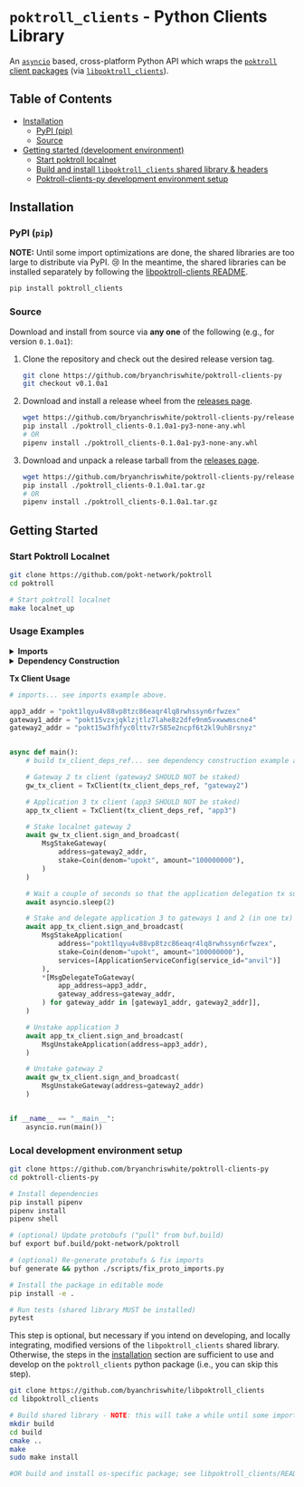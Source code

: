 # `poktroll_clients` - Python Clients Library

An [`asyncio`](https://docs.python.org/3/library/asyncio.html) based, cross-platform Python API which wraps the [`poktroll` client packages](https://pkg.go.dev/github.com/pokt-network/poktroll@v0.0.10/pkg/client) (via [`libpoktroll_clients`](https://github.com/bryanchriswhite/libpoktroll-clients)).

## Table of Contents <!-- omit in toc -->

- [Installation](#installation)
  - [PyPI (pip)](#pypi-pip)
  - [Source](#source)
- [Getting started (development environment)](#getting-started-development-environment)
  - [Start poktroll localnet](#start-poktroll-localnet)
  - [Build and install `libpoktroll_clients` shared library & headers](#build-and-install-libpoktroll_clients-shared-library--headers)
  - [Poktroll-clients-py development environment setup](#poktroll-clients-py-development-environment-setup)

## Installation

### PyPI (`pip`)

**NOTE:** Until some import optimizations are done, the shared libraries are too large to distribute via PyPI. 😢
In the meantime, the shared libraries can be installed separately by following the [libpoktroll-clients README](https://github.com/bryanchriswhite/libpoktroll-clients/blob/main/README.md).

```bash
pip install poktroll_clients
```

### Source

Download and install from source via **any one** of the following (e.g., for version `0.1.0a1`):
1. Clone the repository and check out the desired release version tag.
    ```bash
    git clone https://github.com/bryanchriswhite/poktroll-clients-py
    git checkout v0.1.0a1
    ```
2. Download and install a release wheel from the [releases page](https://github.com/bryanchriswhite/poktroll-clients-py/releases).
    ```bash
    wget https://github.com/bryanchriswhite/poktroll-clients-py/releases/download/poktrollv0.1.0a1/poktroll_clients-0.1.0a1-py3-none-any.whl
    pip install ./poktroll_clients-0.1.0a1-py3-none-any.whl
    # OR
    pipenv install ./poktroll_clients-0.1.0a1-py3-none-any.whl
    ```
3. Download and unpack a release tarball from the [releases page](https://github.com/bryanchriswhite/poktroll-clients-py/releases).
    ```bash
    wget https://github.com/bryanchriswhite/poktroll-clients-py/releases/download/v0.1.0a1/poktroll_clients-0.1.0a1.tar.gz
    pip install ./poktroll_clients-0.1.0a1.tar.gz
    # OR
    pipenv install ./poktroll_clients-0.1.0a1.tar.gz
    ```

## Getting Started

### Start Poktroll Localnet
```bash
git clone https://github.com/pokt-network/poktroll
cd poktroll

# Start poktroll localnet
make localnet_up
```

### Usage Examples

<details>
<summary><b>Imports</b></summary>

```python
import asyncio
from poktroll_clients.proto.poktroll.gateway.tx_pb2 import *
from poktroll_clients.proto.poktroll.application.tx_pb2 import *
from poktroll_clients.proto.poktroll.shared.service_pb2 import *
from poktroll_clients.proto.cosmos.base.v1beta1.coin_pb2 import *
from poktroll_clients.proto.cosmos.bank.v1beta1.tx_pb2 import *
from poktroll_clients import (
    SupplyMany,
    EventsQueryClient,
    BlockQueryClient,
    BlockClient,
    TxContext,
    TxClient
)
```

</details>

<details>
<summary><b>Dependency Construction</b></summary>

```python
# imports... see imports example above.

"""
Signing key name should match the name of a key in the local poktrolld keyring
which is authorized to sign for any transactions the tx client will broadcast.
See `poktrolld keys -h` for more information.
"""
signing_key_name = "key-name"

"""
Query node RPC URL is the HTTP URL for the poktroll RPC endpoint to which the block
client will send query requests.
"""
query_node_rpc_url = "http://127.0.0.1:26657"

"""
Query node RPC websocket URL is the websocket URL for the poktroll RPC endpoint to
which the events query client will connect and subscribe. It is typically the same
as query_node_rpc_url, but with the ws:// scheme and /websocket path.
"""
query_node_rpc_websocket_url = "ws://127.0.0.1:26657/websocket"

"""
Tx node RPC URL is the gRPC gateway URL for the poktroll RPC endpoint to which the
tx client will connect and broadcast signed transactions. It MUST use the tcp:// scheme.
"""
tx_node_rpc_url = "tcp://127.0.0.1:26657"

events_query_client = EventsQueryClient(query_node_rpc_websocket_url)
block_query_client = BlockQueryClient(query_node_rpc_url)

block_client_deps_ref = SupplyMany(events_query_client, block_query_client)
block_client = BlockClient(block_client_deps_ref)
tx_ctx = TxContext(tx_node_rpc_url)

tx_client_deps_ref = SupplyMany(events_query_client, block_client, tx_ctx)
example_tx_client = TxClient(tx_client_deps_ref, signing_key_name)
```

</details>


**Tx Client Usage**

```python
# imports... see imports example above.

app3_addr = "pokt1lqyu4v88vp8tzc86eaqr4lq8rwhssyn6rfwzex"
gateway1_addr = "pokt15vzxjqklzjtlz7lahe8z2dfe9nm5vxwwmscne4"
gateway2_addr = "pokt15w3fhfyc0lttv7r585e2ncpf6t2kl9uh8rsnyz"


async def main():
    # build tx_client_deps_ref... see dependency construction example above.

    # Gateway 2 tx client (gateway2 SHOULD NOT be staked)
    gw_tx_client = TxClient(tx_client_deps_ref, "gateway2")

    # Application 3 tx client (app3 SHOULD NOT be staked)
    app_tx_client = TxClient(tx_client_deps_ref, "app3")

    # Stake localnet gateway 2
    await gw_tx_client.sign_and_broadcast(
        MsgStakeGateway(
            address=gateway2_addr,
            stake=Coin(denom="upokt", amount="100000000"),
        )
    )

    # Wait a couple of seconds so that the application delegation tx succeeds.
    await asyncio.sleep(2)

    # Stake and delegate application 3 to gateways 1 and 2 (in one tx)
    await app_tx_client.sign_and_broadcast(
        MsgStakeApplication(
            address="pokt1lqyu4v88vp8tzc86eaqr4lq8rwhssyn6rfwzex",
            stake=Coin(denom="upokt", amount="100000000"),
            services=[ApplicationServiceConfig(service_id="anvil")]
        ),
        *[MsgDelegateToGateway(
            app_address=app3_addr,
            gateway_address=gateway_addr,
        ) for gateway_addr in [gateway1_addr, gateway2_addr]],
    )

    # Unstake application 3
    await app_tx_client.sign_and_broadcast(
        MsgUnstakeApplication(address=app3_addr),
    )

    # Unstake gateway 2
    await gw_tx_client.sign_and_broadcast(
        MsgUnstakeGateway(address=gateway2_addr)
    )


if __name__ == "__main__":
    asyncio.run(main())
```

### Local development environment setup
```bash
git clone https://github.com/bryanchriswhite/poktroll-clients-py
cd poktroll-clients-py

# Install dependencies
pip install pipenv
pipenv install
pipenv shell

# (optional) Update protobufs ("pull" from buf.build)
buf export buf.build/pokt-network/poktroll

# (optional) Re-generate protobufs & fix imports
buf generate && python ./scripts/fix_proto_imports.py

# Install the package in editable mode
pip install -e .

# Run tests (shared library MUST be installed)
pytest
```

This step is optional, but necessary if you intend on developing, and locally integrating, modified versions of the `libpoktroll_clients` shared library.
Otherwise, the steps in the [installation](#installation) section are sufficient to use and develop on the `poktroll_clients` python package (i.e., you can skip this step).

```bash
git clone https://github.com/byanchriswhite/libpoktroll_clients
cd libpoktroll_clients

# Build shared library - NOTE: this will take a while until some import optimizations are done.
mkdir build
cd build
cmake ..
make
sudo make install

#OR build and install os-specific package; see libpoktroll_clients/README.md.
```
